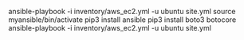 ansible-playbook -i inventory/aws_ec2.yml -u ubuntu site.yml
source myansible/bin/activate pip3 install ansible pip3 install boto3 botocore ansible-playbook -i inventory/aws_ec2.yml -u ubuntu site.yml
